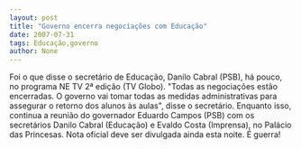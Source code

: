 ```yaml
---
layout: post
title: "Governo encerra negociações com Educação"
date: 2007-07-31
tags: Educação,governo
author: None
---
```

Foi o que disse o secret&aacute;rio de Educa&ccedil;&atilde;o, Danilo Cabral (PSB), h&aacute; pouco, no programa NE TV 2&ordf; edi&ccedil;&atilde;o (TV Globo).
&quot;Todas as negocia&ccedil;&otilde;es est&atilde;o encerradas. O governo vai tomar todas as medidas administrativas para assegurar o retorno dos alunos &agrave;s aulas&quot;, disse o secret&aacute;rio.
Enquanto isso, continua a reuni&atilde;o do governador Eduardo Campos (PSB)&nbsp;com os secret&aacute;rios Danilo Cabral (Educa&ccedil;&atilde;o) e Evaldo Costa (Imprensa), no Pal&aacute;cio das Princesas. Nota oficial deve ser divulgada ainda esta noite. 
&Eacute; guerra! 